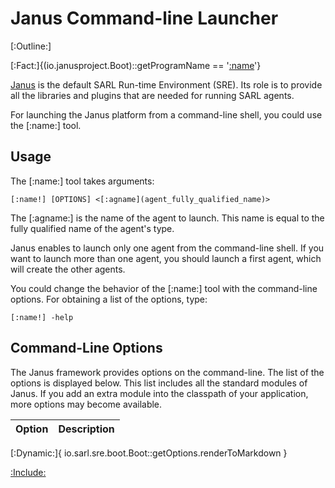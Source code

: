 # Janus Command-line Launcher

[:Outline:]

[:Fact:]{(io.janusproject.Boot)::getProgramName == '[:name](janus)'}

[Janus](http://www.janusproject.io) is the default SARL Run-time Environment (SRE).
Its role is to provide all the libraries and plugins that are needed for running SARL agents.

For launching the Janus platform from a command-line shell, you could use the [:name:] tool.

## Usage

The [:name:] tool takes arguments:


	[:name!] [OPTIONS] <[:agname](agent_fully_qualified_name)>


The [:agname:] is the name of the agent to launch. This name is equal to the
fully qualified name of the agent's type.

<note>Janus enables to launch only one agent from the command-line shell. If you want to launch
more than one agent, you should launch a first agent, which will create the other agents.</note>

You could change the behavior of the [:name:] tool with the command-line options.
For obtaining a list of the options, type:

	[:name!] -help


## Command-Line Options

The Janus framework provides options on the command-line.
The list of the options is displayed below. This list includes
all the standard modules of Janus. If you add an extra module into
the classpath of your application, more options may become available.



| Option | Description |
| ------ | ----------- |
[:Dynamic:]{
	io.sarl.sre.boot.Boot::getOptions.renderToMarkdown
}




[:Include:](../legal.inc)

